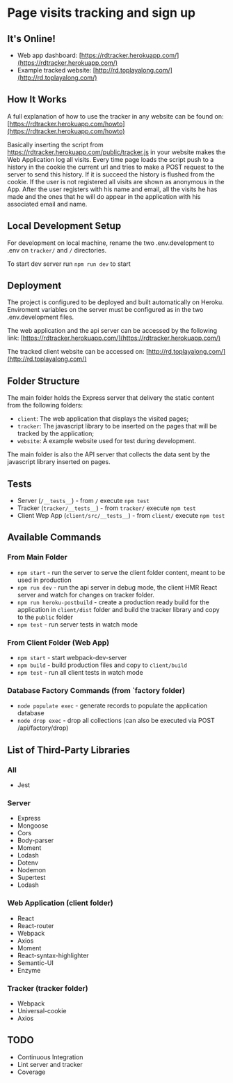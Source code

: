 # Page visits tracking and sign up

## It's Online!

- Web app dashboard: [https://rdtracker.herokuapp.com/](https://rdtracker.herokuapp.com/)
- Example tracked website: [http://rd.toplayalong.com/](http://rd.toplayalong.com/)

## How It Works
A full explanation of how to use the tracker in any website can be found on:
[https://rdtracker.herokuapp.com/howto](https://rdtracker.herokuapp.com/howto)

Basically inserting the script from https://rdtracker.herokuapp.com/public/tracker.js 
in your website makes the Web Application log all visits.
Every time page loads the script push to a history in the cookie the
current url and tries to make a POST request to the server to send this history.
If it is succeed the history is flushed from the cookie.
If the user is not registered all visits are shown as anonymous in the App.
After the user registers with his name and email, all the visits he has made and
the ones that he will do appear in the application with his associated email and name.

## Local Development Setup
For development on local machine, rename the two .env.development to .env
on `tracker/` and `/` directories.

To start dev server run `npm run dev` to start

## Deployment

The project is configured to be deployed and built automatically on Heroku.
Enviroment variables on the server must be configured as in the two .env.development files.

The web application and the api server can be accessed by the following link:
[https://rdtracker.herokuapp.com/](https://rdtracker.herokuapp.com/)

The tracked client website can be accessed on:
[http://rd.toplayalong.com/](http://rd.toplayalong.com/)

## Folder Structure

The main folder holds the Express server that delivery the static
content from the following folders: 
- `client`: The web application that displays the visited pages;
- `tracker`: The javascript library to be inserted on the pages that
will be tracked by the application;
- `website`: A example website used for test during development.

The main folder is also the API server that collects the data sent by
the javascript library inserted on pages.

## Tests

- Server (`/__tests__`) - from `/` execute `npm test` 
- Tracker (`tracker/__tests__`) - from `tracker/` execute `npm test`
- Client Wep App (`client/src/__tests__`) - from `client/` execute `npm test`

## Available Commands

### From Main Folder

- `npm start` - run the server to serve the client folder content, meant to be used in production
- `npm run dev` - run the api server in debug mode, the client HMR React server and watch for changes
on tracker folder.
- `npm run heroku-postbuild` - create a production ready build for the application in  `client/dist` folder
and build the tracker library and copy to the `public` folder
- `npm test` - run server tests in watch mode

### From Client Folder (Web App)

- `npm start` - start webpack-dev-server
- `npm build` - build production files and copy to `client/build`
- `npm test` - run all client tests in watch mode

### Database Factory Commands (from `factory folder)

- `node populate exec` - generate records to populate the application database
- `node drop exec` - drop all collections (can also be executed via POST /api/factory/drop)


## List of Third-Party Libraries

### All
- Jest

### Server
- Express
- Mongoose
- Cors
- Body-parser
- Moment
- Lodash
- Dotenv
- Nodemon
- Supertest
- Lodash

### Web Application (client folder)
- React
- React-router
- Webpack 
- Axios
- Moment
- React-syntax-highlighter
- Semantic-UI
- Enzyme

### Tracker (tracker folder)
- Webpack
- Universal-cookie
- Axios

## TODO

- Continuous Integration
- Lint server and tracker
- Coverage
